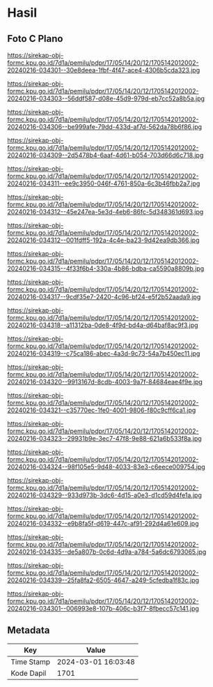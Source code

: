 # Hasil

## Foto C Plano

https://sirekap-obj-formc.kpu.go.id/7d1a/pemilu/pdpr/17/05/14/20/12/1705142012002-20240216-034301--30e8deea-1fbf-4f47-ace4-4306b5cda323.jpg

https://sirekap-obj-formc.kpu.go.id/7d1a/pemilu/pdpr/17/05/14/20/12/1705142012002-20240216-034303--56ddf587-d08e-45d9-979d-eb7cc52a8b5a.jpg

https://sirekap-obj-formc.kpu.go.id/7d1a/pemilu/pdpr/17/05/14/20/12/1705142012002-20240216-034306--be999afe-79dd-433d-af7d-562da78b6f86.jpg

https://sirekap-obj-formc.kpu.go.id/7d1a/pemilu/pdpr/17/05/14/20/12/1705142012002-20240216-034309--2d5478b4-6aaf-4d61-b054-703d66d6c718.jpg

https://sirekap-obj-formc.kpu.go.id/7d1a/pemilu/pdpr/17/05/14/20/12/1705142012002-20240216-034311--ee9c3950-046f-4761-850a-6c3b46fbb2a7.jpg

https://sirekap-obj-formc.kpu.go.id/7d1a/pemilu/pdpr/17/05/14/20/12/1705142012002-20240216-034312--45e247ea-5e3d-4eb6-86fc-5d348361d693.jpg

https://sirekap-obj-formc.kpu.go.id/7d1a/pemilu/pdpr/17/05/14/20/12/1705142012002-20240216-034312--001fdff5-192a-4c4e-ba23-9d42ea9db366.jpg

https://sirekap-obj-formc.kpu.go.id/7d1a/pemilu/pdpr/17/05/14/20/12/1705142012002-20240216-034315--4f33f6b4-330a-4b86-bdba-ca5590a8809b.jpg

https://sirekap-obj-formc.kpu.go.id/7d1a/pemilu/pdpr/17/05/14/20/12/1705142012002-20240216-034317--9cdf35e7-2420-4c96-bf24-e5f2b52aada9.jpg

https://sirekap-obj-formc.kpu.go.id/7d1a/pemilu/pdpr/17/05/14/20/12/1705142012002-20240216-034318--a11312ba-0de8-4f9d-bd4a-d64baf8ac9f3.jpg

https://sirekap-obj-formc.kpu.go.id/7d1a/pemilu/pdpr/17/05/14/20/12/1705142012002-20240216-034319--c75ca186-abec-4a3d-9c73-54a7b450ec11.jpg

https://sirekap-obj-formc.kpu.go.id/7d1a/pemilu/pdpr/17/05/14/20/12/1705142012002-20240216-034320--9913167d-8cdb-4003-9a7f-84684eae4f9e.jpg

https://sirekap-obj-formc.kpu.go.id/7d1a/pemilu/pdpr/17/05/14/20/12/1705142012002-20240216-034321--c35770ec-1fe0-4001-9806-f80c9cff6ca1.jpg

https://sirekap-obj-formc.kpu.go.id/7d1a/pemilu/pdpr/17/05/14/20/12/1705142012002-20240216-034323--29931b9e-3ec7-47f8-9e88-621a6b533f8a.jpg

https://sirekap-obj-formc.kpu.go.id/7d1a/pemilu/pdpr/17/05/14/20/12/1705142012002-20240216-034324--98f105e5-9d48-4033-83e3-c6eece009754.jpg

https://sirekap-obj-formc.kpu.go.id/7d1a/pemilu/pdpr/17/05/14/20/12/1705142012002-20240216-034329--933d973b-3dc6-4d15-a0e3-d1cd59d4fe1a.jpg

https://sirekap-obj-formc.kpu.go.id/7d1a/pemilu/pdpr/17/05/14/20/12/1705142012002-20240216-034332--e9b8fa5f-d619-447c-af91-292d4a61e609.jpg

https://sirekap-obj-formc.kpu.go.id/7d1a/pemilu/pdpr/17/05/14/20/12/1705142012002-20240216-034335--de5a807b-0c6d-4d9a-a784-5a6dc6793065.jpg

https://sirekap-obj-formc.kpu.go.id/7d1a/pemilu/pdpr/17/05/14/20/12/1705142012002-20240216-034339--25fa8fa2-6505-4647-a249-5cfedba1f83c.jpg

https://sirekap-obj-formc.kpu.go.id/7d1a/pemilu/pdpr/17/05/14/20/12/1705142012002-20240216-034301--006993e8-107b-406c-b3f7-8fbecc57c141.jpg


## Metadata

| Key        | Value               |
| ---------- | ------------------- |
| Time Stamp | 2024-03-01 16:03:48 |
| Kode Dapil | 1701                |



